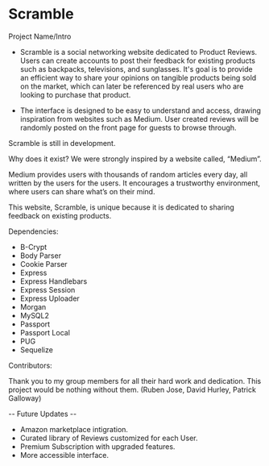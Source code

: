 # Scramble

Project Name/Intro

-    Scramble is a social networking website dedicated to Product Reviews. Users can create accounts to post their feedback for existing products such as backpacks, televisions, and sunglasses. It's goal is to provide an efficient way to share your opinions on tangible products being sold on the market, which can later be referenced by real users who are looking to purchase that product. 

-    The interface is designed to be easy to understand and access, drawing inspiration from websites such as Medium. User created reviews will be randomly posted on the front page for guests to browse through.

Scramble is still in development.

Why does it exist?
We were strongly inspired by a website called, “Medium”. 

Medium provides users with thousands of random articles every day, all written by the users for the users. It encourages a trustworthy environment, where users can share what’s on their mind.

This website, Scramble, is unique because it is dedicated to sharing feedback on existing products.

Dependencies:
 - B-Crypt
 - Body Parser
 - Cookie Parser
 - Express
 - Express Handlebars
 - Express Session
 - Express Uploader
 - Morgan
 - MySQL2
 - Passport
 - Passport Local
 - PUG
 - Sequelize

Contributors:

Thank you to my group members for all their hard work and dedication. This project would be nothing without them. (Ruben Jose, David Hurley, Patrick Galloway)

-- Future Updates -- 
  - Amazon marketplace intigration.
  - Curated library of Reviews customized for each User.
  - Premium Subscription with upgraded features.
  - More accessible interface.

